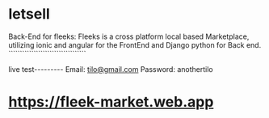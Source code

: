 # letsell
Back-End for fleeks: Fleeks is a cross platform local based Marketplace, utilizing ionic and angular for the FrontEnd and Django python for Back end. ``````````````````````````````````

live test---------
Email: tilo@gmail.com
Password: anothertilo

<!-- gdal = "==3.3.2" -->
# https://fleek-market.web.app
#
